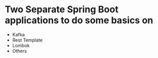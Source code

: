 # Two Separate Spring Boot applications to do some basics on 
* Kafka
* Rest Template
* Lombok
* Others
